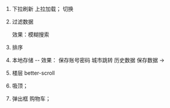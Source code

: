 1. 下拉刷新 上拉加载； 切换

2. 过滤数据 
   
   效果：模糊搜索

3. 排序

4. 本地存储 -- 
    效果： 
        保存账号密码
        城市跳转
        历史数据
        保存数据 ->

5. 楼层 better-scroll
6. 吸顶；


7. 弹出框  购物车；

